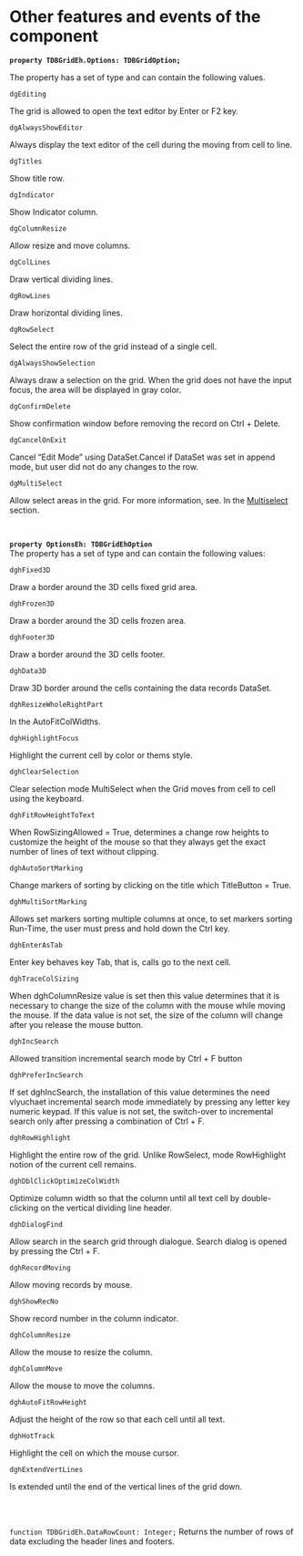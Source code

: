 # Other features and events of the component


**`property TDBGridEh.Options: TDBGridOption;`**

The property has a set of type and can contain the following values.

<dl><sh>

`dgEditing `
<dl><sh>
The grid is allowed to open the text editor by Enter or F2 key.
</sh></dl>

`dgAlwaysShowEditor`
<dl><sh>
Always display the text editor of the cell during the moving from cell to line.
</sh></dl>

`dgTitles`
<dl><sh>
Show title row.
</sh></dl>

`dgIndicator`
<dl><sh>
Show Indicator column.
</sh></dl>

`dgColumnResize`
<dl><sh>
Allow resize and move columns.
</sh></dl>

`dgColLines`
<dl><sh>
Draw vertical dividing lines.
</sh></dl>

`dgRowLines`
<dl><sh>
Draw horizontal dividing lines.
</sh></dl>

`dgRowSelect`
<dl><sh>
Select the entire row of the grid instead of a single cell.
</sh></dl>

`dgAlwaysShowSelection`
<dl><sh>
Always draw a selection on the grid. When the grid does not have the input focus, the area will be displayed in gray color.
</sh></dl>

`dgConfirmDelete`
<dl><sh>
Show confirmation window before removing the record on Ctrl + Delete.
</sh></dl>

`dgCancelOnExit`
<dl><sh>
Cancel “Edit Mode” using DataSet.Cancel if DataSet was set in append mode, but user did not do any changes to the row.
</sh></dl>

`dgMultiSelect`
<dl><sh>

Allow select areas in the grid. For more information, see. In the 
[Multiselect](45-multiselect.md) section.
</sh></dl>
</sh></dl>
<br>

**`property OptionsEh: TDBGridEhOption`**
<br>
The property has a set of type and can contain the following values:

`dghFixed3D`
<dl><sh>
Draw a border around the 3D cells fixed grid area.
</sh></dl>

`dghFrozen3D`
<dl><sh>
Draw a border around the 3D cells frozen area.
</sh></dl>

`dghFooter3D`
<dl><sh>
Draw a border around the 3D cells footer.
</sh></dl>

`dghData3D`
<dl><sh>
Draw 3D border around the cells containing the data records DataSet.
</sh></dl>

`dghResizeWholeRightPart`
<dl><sh>
In the AutoFitColWidths.
</sh></dl>

`dghHighlightFocus`
<dl><sh>
Highlight the current cell by color or thems style.
</sh></dl>

`dghClearSelection`
<dl><sh>
Clear selection mode MultiSelect when the Grid moves from cell to cell using the keyboard.
</sh></dl>

`dghFitRowHeightToText`
<dl><sh>
When RowSizingAllowed = True, determines a change row heights to customize the height of the mouse so that they always get the exact number of lines of text without clipping.
</sh></dl>

`dghAutoSortMarking`
<dl><sh>
Change markers of sorting by clicking on the title which TitleButton = True.
</sh></dl>

`dghMultiSortMarking`
<dl><sh>
Allows set markers sorting multiple columns at once, to set markers sorting Run-Time, the user must press and hold down the Ctrl key.
</sh></dl>

`dghEnterAsTab`
<dl><sh>
Enter key behaves key Tab, that is, calls go to the next cell.
</sh></dl>

`dghTraceColSizing`
<dl><sh>
When dghColumnResize value is set then this value determines that it is necessary to change the size of the column with the mouse while moving the mouse. If the data value is not set, the size of the column will change after you release the mouse button.
</sh></dl>

`dghIncSearch`
<dl><sh>
Allowed transition incremental search mode by Ctrl + F button
</sh></dl>

`dghPreferIncSearch`
<dl><sh>
If set dghIncSearch, the installation of this value determines the need vlyuchaet incremental search mode immediately by pressing any letter key numeric keypad. If this value is not set, the switch-over to incremental search only after pressing a combination of Ctrl + F.
</sh></dl>

`dghRowHighlight`
<dl><sh>
Highlight the entire row of the grid. Unlike RowSelect, mode RowHighlight notion of the current cell remains.
</sh></dl>

`dghDblClickOptimizeColWidth`
<dl><sh>
Optimize column width so that the column until all text cell by double-clicking on the vertical dividing line header.
</sh></dl>

`dghDialogFind`
<dl><sh>
Allow search in the search grid through dialogue. Search dialog is opened by pressing the Ctrl + F.
</sh></dl>

`dghRecordMoving`
<dl><sh>
Allow moving records by mouse.
</sh></dl>

`dghShowRecNo`
<dl><sh>
Show record number in the column indicator.
</sh></dl>

`dghColumnResize`
<dl><sh>
Allow the mouse to resize the column.
</sh></dl>

`dghColumnMove`
<dl><sh>
Allow the mouse to move the columns.
</sh></dl>

`dghAutoFitRowHeight`
<dl><sh>
Adjust the height of the row so that each cell until all text.
</sh></dl>

`dghHotTrack`
<dl><sh>
Highlight the cell on which the mouse cursor.
</sh></dl>

`dghExtendVertLines`
<dl><sh>
Is extended until the end of the vertical lines of the grid down.
</sh></dl>
<br>
<br>

`function TDBGridEh.DataRowCount: Integer;`
Returns the number of rows of data excluding the header lines and footers.
